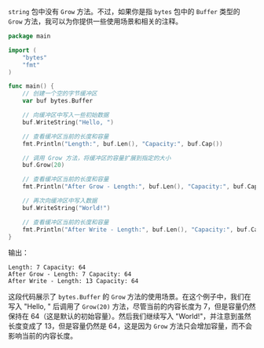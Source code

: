 `string` 包中没有 `Grow` 方法。不过，如果你是指 `bytes` 包中的 `Buffer` 类型的 `Grow` 方法，我可以为你提供一些使用场景和相关的注释。

```go
package main

import (
	"bytes"
	"fmt"
)

func main() {
	// 创建一个空的字节缓冲区
	var buf bytes.Buffer

	// 向缓冲区中写入一些初始数据
	buf.WriteString("Hello, ")

	// 查看缓冲区当前的长度和容量
	fmt.Println("Length:", buf.Len(), "Capacity:", buf.Cap())

	// 调用 Grow 方法，将缓冲区的容量扩展到指定的大小
	buf.Grow(20)

	// 查看缓冲区当前的长度和容量
	fmt.Println("After Grow - Length:", buf.Len(), "Capacity:", buf.Cap())

	// 再次向缓冲区中写入数据
	buf.WriteString("World!")

	// 查看缓冲区当前的长度和容量
	fmt.Println("After Write - Length:", buf.Len(), "Capacity:", buf.Cap())
}
```

输出：
```
Length: 7 Capacity: 64
After Grow - Length: 7 Capacity: 64
After Write - Length: 13 Capacity: 64
```

这段代码展示了 `bytes.Buffer` 的 `Grow` 方法的使用场景。在这个例子中，我们在写入 "Hello, " 后调用了 `Grow(20)` 方法，尽管当前的内容长度为 7，但是容量仍然保持在 64（这是默认的初始容量）。然后我们继续写入 "World!"，并注意到虽然长度变成了 13，但是容量仍然是 64，这是因为 `Grow` 方法只会增加容量，而不会影响当前的内容长度。